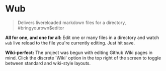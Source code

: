 # Wub

> Delivers livereloaded markdown files for a directory, #bringyourown$editor

__All for one, and one for all:__ Edit one or many files in a directory and watch `wub` live reload to the file you're currently editing. Just hit save.

__Wiki-perfect:__ The project was begun with editing Github Wiki pages in mind. Click the discrete 'Wiki' option in the top right of the screen to toggle between standard and wiki-style layouts.
